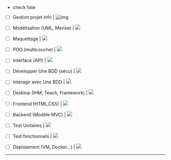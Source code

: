* check liste

* [ ] Gestion projet info				|	![img](https://geps.dev/progress/95?dangerColor=800000&warningColor=ff9900&successColor=006600)
* [ ] ModéIisation  (UML, Merise)       	|	![](https://geps.dev/progress/100?dangerColor=800000&warningColor=ff9900&successColor=006600)
* [ ] Maquettage                      		|	![](https://geps.dev/progress/100?dangerColor=800000&warningColor=ff9900&successColor=006600)
* [ ] POO (multicouche)                 		|	![](https://geps.dev/progress/100?dangerColor=800000&warningColor=ff9900&successColor=006600)
* [ ] Interface (API)					|	![](https://geps.dev/progress/100?dangerColor=800000&warningColor=ff9900&successColor=006600)
* [ ] DéveIopper Une BDD (sécu)		|	![](https://geps.dev/progress/100?dangerColor=800000&warningColor=ff9900&successColor=006600)
* [ ] Interagir avec Une BDD			|	![](https://geps.dev/progress/100?dangerColor=800000&warningColor=ff9900&successColor=006600)
* [ ] Desktop (IHM, Teach, Framework)	|	![](https://geps.dev/progress/0?dangerColor=800000&warningColor=ff9900&successColor=006600)
* [ ] Frontend (HTML,CSS)			|	![](https://geps.dev/progress/100?dangerColor=800000&warningColor=ff9900&successColor=006600)
* [ ] Backend (ModèIe MVC)			|	![](https://geps.dev/progress/100?dangerColor=800000&warningColor=ff9900&successColor=006600)
* [ ] Test Unitaires					|	![](https://geps.dev/progress/90?dangerColor=800000&warningColor=ff9900&successColor=006600)
* [ ] Test fonctionneIs				|	![](https://geps.dev/progress/90?dangerColor=800000&warningColor=ff9900&successColor=006600)
* [ ] DépIoiement (VM, Docker...)		|	![](https://geps.dev/progress/100?dangerColor=800000&warningColor=ff9900&successColor=006600)


---
